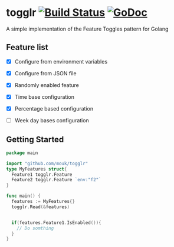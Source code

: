 # togglr [![Build Status](https://travis-ci.org/mouk/togglr.svg?branch=master)](https://travis-ci.org/mouk/togglr)&nbsp;[![GoDoc](https://godoc.org/github.com/mouk/togglr?status.svg)](http://godoc.org/github.com/mouk/togglr)
A simple implementation of the Feature Toggles pattern for Golang


## Feature list
- [X] Configure from environment variables
- [X] Configure from JSON file
- [X] Randomly enabled feature
- [X] Time base configuration
- [X] Percentage based configuration
- [ ] Week day bases configuration


## Getting Started

~~~ go
package main

import "github.com/mouk/togglr"
type MyFeatures struct{
  Feature1 togglr.Feature
  Feature2 togglr.Feature `env:"f2"`
}

func main() {
  features := MyFeatures{}
  togglr.Read(&features)


  if(features.Feature1.IsEnabled()){
    // Do somthing
  }
}
~~~
